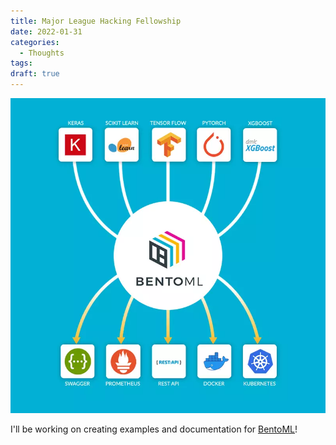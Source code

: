 ```yaml
---
title: Major League Hacking Fellowship
date: 2022-01-31
categories:
  - Thoughts
tags:
draft: true
---
```


![BentoML Logo](/images/38.webp)

I'll be working on creating examples and documentation for [BentoML](https://github.com/bentoml/BentoML)!
